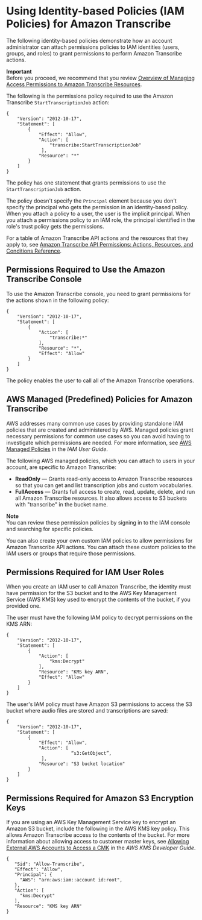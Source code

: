 # Using Identity\-based Policies \(IAM Policies\) for Amazon Transcribe<a name="access-control-managing-permissions"></a>

The following identity\-based policies demonstrate how an account administrator can attach permissions policies to IAM identities \(users, groups, and roles\) to grant permissions to perform Amazon Transcribe actions\. 

**Important**  
Before you proceed, we recommend that you review [Overview of Managing Access Permissions to Amazon Transcribe Resources](access-control-overview.md)\. 

The following is the permissions policy required to use the Amazon Transcribe `StartTranscriptionJob` action:

```
{
    "Version": "2012-10-17",
    "Statement": [
        {
            "Effect": "Allow",
            "Action": [
                "transcribe:StartTranscriptionJob"
             ],   
            "Resource": "*"
        }
    ]
}
```

The policy has one statement that grants permissions to use the `StartTranscriptionJob` action\.

The policy doesn't specify the `Principal` element because you don't specify the principal who gets the permission in an identity\-based policy\. When you attach a policy to a user, the user is the implicit principal\. When you attach a permissions policy to an IAM role, the principal identified in the role's trust policy gets the permissions\. 

For a table of Amazon Transcribe API actions and the resources that they apply to, see [Amazon Transcribe API Permissions: Actions, Resources, and Conditions Reference](asc-api-permissions-ref.md)\.

## Permissions Required to Use the Amazon Transcribe Console<a name="auth-console-permissions"></a>

To use the Amazon Transcribe console, you need to grant permissions for the actions shown in the following policy: 

```
{
    "Version": "2012-10-17",
    "Statement": [
        {
            "Action": [
                "transcribe:*"
            ],
            "Resource": "*",
            "Effect": "Allow"
        }
    ]
}
```

The policy enables the user to call all of the Amazon Transcribe operations\.

## AWS Managed \(Predefined\) Policies for Amazon Transcribe<a name="auth-managed-policies"></a>

AWS addresses many common use cases by providing standalone IAM policies that are created and administered by AWS\. Managed policies grant necessary permissions for common use cases so you can avoid having to investigate which permissions are needed\. For more information, see [AWS Managed Policies](https://docs.aws.amazon.com/IAM/latest/UserGuide/access_policies_managed-vs-inline.html#aws-managed-policies) in the *IAM User Guide*\.

The following AWS managed policies, which you can attach to users in your account, are specific to Amazon Transcribe:
+ **ReadOnly** — Grants read\-only access to Amazon Transcribe resources so that you can get and list transcription jobs and custom vocabularies\.
+ **FullAccess** — Grants full access to create, read, update, delete, and run all Amazon Transcribe resources\. It also allows access to S3 buckets with "transcribe" in the bucket name\.

**Note**  
You can review these permission policies by signing in to the IAM console and searching for specific policies\.

You can also create your own custom IAM policies to allow permissions for Amazon Transcribe API actions\. You can attach these custom policies to the IAM users or groups that require those permissions\.

## Permissions Required for IAM User Roles<a name="auth-role-iam-user"></a>

When you create an IAM user to call Amazon Transcribe, the identity must have permission for the S3 bucket and to the AWS Key Management Service \(AWS KMS\) key used to encrypt the contents of the bucket, if you provided one\. 

The user must have the following IAM policy to decrypt permissions on the KMS ARN:

```
{
    "Version": "2012-10-17",
    "Statement": [
        {
            "Action": [
                "kms:Decrypt"
            ],
            "Resource": "KMS key ARN",
            "Effect": "Allow"
        }
    ]
}
```

The user's IAM policy must have Amazon S3 permissions to access the S3 bucket where audio files are stored and transcriptions are saved:

```
{
    "Version": "2012-10-17",
    "Statement": [
        {
            "Effect": "Allow",
            "Action": [
                        “s3:GetObject”,
             ],
            "Resource": "S3 bucket location"
        }
    ]
}
```

## Permissions Required for Amazon S3 Encryption Keys<a name="auth-role-cmk"></a>

If you are using an AWS Key Management Service key to encrypt an Amazon S3 bucket, include the following in the AWS KMS key policy\. This allows Amazon Transcribe access to the contents of the bucket\. For more information about allowing access to customer master keys, see [ Allowing External AWS Accounts to Access a CMK](https://docs.aws.amazon.com/kms/latest/developerguide/key-policy-modifying.html#key-policy-modifying-external-accounts) in the *AWS KMS Developer Guide*\.

```
{
   "Sid": "Allow-Transcribe",
   "Effect": "Allow",
   "Principal": {
     "AWS": "arn:aws:iam::account id:root",
   },
   "Action": [
     "kms:Decrypt"
   ],
   "Resource": "KMS key ARN"
}
```